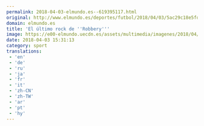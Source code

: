 ```yaml
---
permalink: 2018-04-03-elmundo.es--619395117.html
original: http://www.elmundo.es/deportes/futbol/2018/04/03/5ac29c18e5fdea02118b45df.html
domain: elmundo.es
title: 'El último rock de ''Robbery'''
image: https://e00-elmundo.uecdn.es/assets/multimedia/imagenes/2018/04/02/15227032533926.jpg
date: 2018-04-03 15:31:13
category: sport
translations: 
 - 'en'
 - 'de'
 - 'ru'
 - 'ja'
 - 'fr'
 - 'it'
 - 'zh-CN'
 - 'zh-TW'
 - 'ar'
 - 'pt'
 - 'hy'
---
```


